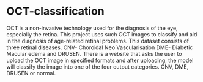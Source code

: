 # OCT-classification
OCT is a non-invasive technology used for the diagnosis of the eye, especially the retina. This project uses such OCT images to classify and aid in the diagnosis of age-related retinal problems.
This dataset consists of three retinal diseases.
CNV- Choroidal Neo Vascularisation
DME- Diabetic Macular edema
and DRUSEN.
There is a website that asks the user to upload the OCT image in specified formats and after uploading, the model will classify the image into one of the four output categories.
CNV, DME, DRUSEN or normal.

